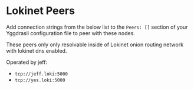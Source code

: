 # Lokinet Peers

Add connection strings from the below list to the `Peers: []` section of your
Yggdrasil configuration file to peer with these nodes. 

These peers only only resolvable inside of Lokinet onion routing network with lokinet dns enabled.



Operated by jeff:
  * `tcp://jeff.loki:5000`
  * `tcp://yes.loki:5000`
